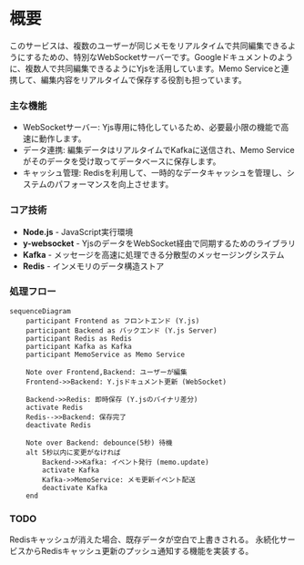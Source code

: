 # 概要

このサービスは、複数のユーザーが同じメモをリアルタイムで共同編集できるようにするための、特別なWebSocketサーバーです。Googleドキュメントのように、複数人で共同編集できるようにYjsを活用しています。Memo Serviceと連携して、編集内容をリアルタイムで保存する役割も担っています。

### 主な機能

- WebSocketサーバー: Yjs専用に特化しているため、必要最小限の機能で高速に動作します。
- データ連携: 編集データはリアルタイムでKafkaに送信され、Memo Serviceがそのデータを受け取ってデータベースに保存します。
- キャッシュ管理: Redisを利用して、一時的なデータキャッシュを管理し、システムのパフォーマンスを向上させます。

### コア技術

- **Node.js** - JavaScript実行環境
- **y-websocket** - YjsのデータをWebSocket経由で同期するためのライブラリ
- **Kafka** - メッセージを高速に処理できる分散型のメッセージングシステム
- **Redis** - インメモリのデータ構造ストア

### 処理フロー

```mermaid
sequenceDiagram
    participant Frontend as フロントエンド (Y.js)
    participant Backend as バックエンド (Y.js Server)
    participant Redis as Redis
    participant Kafka as Kafka
    participant MemoService as Memo Service

    Note over Frontend,Backend: ユーザーが編集
    Frontend->>Backend: Y.jsドキュメント更新 (WebSocket)

    Backend->>Redis: 即時保存 (Y.jsのバイナリ差分)
    activate Redis
    Redis-->>Backend: 保存完了
    deactivate Redis

    Note over Backend: debounce(5秒) 待機
    alt 5秒以内に変更がなければ
        Backend->>Kafka: イベント発行 (memo.update)
        activate Kafka
        Kafka->>MemoService: メモ更新イベント配送
        deactivate Kafka
    end
```

### TODO

Redisキャッシュが消えた場合、既存データが空白で上書きされる。
永続化サービスからRedisキャッシュ更新のプッシュ通知する機能を実装する。
